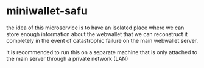 # miniwallet-safu

the idea of this microservice is to have an isolated place where we can store enough information about the webwallet that we can reconstruct it completely in the event of catastrophic failure on the main webwallet server.

it is recommended to run this on a separate machine that is only attached to the main server through a private network (LAN)
